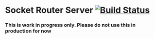 # Socket Router Server [![Build Status](https://travis-ci.org/SamuelBolduc/socket-server.svg?branch=master)](https://travis-ci.org/SamuelBolduc/socket-server)
### This is work in progress only. Please do not use this in production for now
